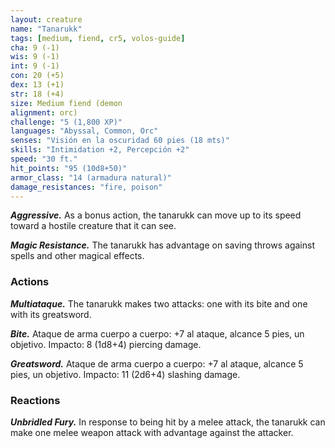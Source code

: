 ```yaml
---
layout: creature
name: "Tanarukk"
tags: [medium, fiend, cr5, volos-guide]
cha: 9 (-1)
wis: 9 (-1)
int: 9 (-1)
con: 20 (+5)
dex: 13 (+1)
str: 18 (+4)
size: Medium fiend (demon
alignment: orc)
challenge: "5 (1,800 XP)"
languages: "Abyssal, Common, Orc"
senses: "Visión en la oscuridad 60 pies (18 mts)"
skills: "Intimidation +2, Percepción +2"
speed: "30 ft."
hit_points: "95 (10d8+50)"
armor_class: "14 (armadura natural)"
damage_resistances: "fire, poison"
---
```


***Aggressive.*** As a bonus action, the tanarukk can move up to its speed toward a hostile creature that it can see.

***Magic Resistance.*** The tanarukk has advantage on saving throws against spells and other magical effects.

### Actions

***Multiataque.*** The tanarukk makes two attacks: one with its bite and one with its greatsword.

***Bite.*** Ataque de arma cuerpo a cuerpo: +7 al ataque, alcance 5 pies, un objetivo. Impacto: 8 (1d8+4) piercing damage.

***Greatsword.*** Ataque de arma cuerpo a cuerpo: +7 al ataque, alcance 5 pies, un objetivo. Impacto: 11 (2d6+4) slashing damage.

### Reactions

***Unbridled Fury.*** In response to being hit by a melee attack, the tanarukk can make one melee weapon attack with advantage against the attacker.